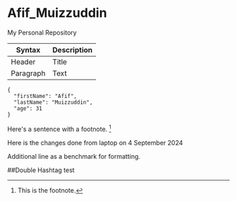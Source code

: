 # Afif_Muizzuddin
My Personal Repository

| Syntax | Description |
| ----------- | ----------- |
| Header | Title |
| Paragraph | Text |

```
{
  "firstName": "Afif",
  "lastName": "Muizzuddin",
  "age": 31
}
```
Here's a sentence with a footnote. [^1]

[^1]: This is the footnote.

Here is the changes done from laptop on 4 September 2024

Additional line as a benchmark for formatting.

##Double Hashtag test
